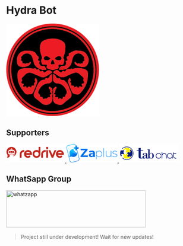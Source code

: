 # Hydra Bot
<img height="250" src="img/hydra.png"></img>

## Supporters
<a target="_blank" href="https://redrive.com.br/" target="_blank">
  <img title="redrive.com.br" height="50" src="img/logo-redrive-png.png">
</a>
<a target="_blank" href="https://zaplus.chat/" target="_blank">
  <img title="zaplus.chat" height="50" src="img/logo_zaplus.png">
</a>
<a target="_blank" href="https://tabchat.com.br/" target="_blank">
  <img title="tabchat.com.br" height="50" src="img/logo-horizontal.webp">
</a>

## WhatSapp Group

<a target="_blank" href="https://chat.whatsapp.com/FkweAzEKOTp3WaFAUzvKne" target="_blank">
 <img title="whatzapp" height="100" width="375" src="https://upload.wikimedia.org/wikipedia/commons/thumb/f/f7/WhatsApp_logo.svg/2000px-WhatsApp_logo.svg.png"></a>

> Project still under development! Wait for new updates!
